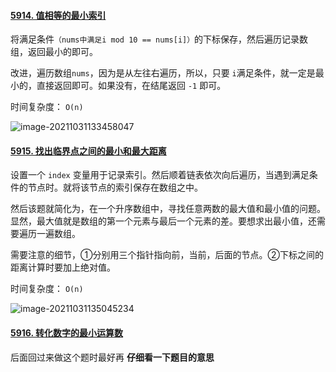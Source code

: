 #### [5914. 值相等的最小索引](https://leetcode-cn.com/problems/smallest-index-with-equal-value/)

将满足条件`（nums中满足i mod 10 == nums[i]）`的下标保存，然后遍历记录数组，返回最小的即可。

改进，遍历数组`nums`，因为是从左往右遍历，所以，只要 `i`满足条件，就一定是最小的，直接返回即可。如果没有，在结尾返回 `-1` 即可。

时间复杂度： `O(n)`

![image-20211031133458047](C:\Users\98708\AppData\Roaming\Typora\typora-user-images\image-20211031133458047.png)



#### [5915. 找出临界点之间的最小和最大距离](https://leetcode-cn.com/problems/find-the-minimum-and-maximum-number-of-nodes-between-critical-points/)

设置一个 `index` 变量用于记录索引。然后顺着链表依次向后遍历，当遇到满足条件的节点时。就将该节点的索引保存在数组之中。

然后该题就简化为，在一个升序数组中，寻找任意两数的最大值和最小值的问题。显然，最大值就是数组的第一个元素与最后一个元素的差。要想求出最小值，还需要遍历一遍数组。

需要注意的细节，①分别用三个指针指向前，当前，后面的节点。②下标之间的距离计算时要加上绝对值。

时间复杂度： `O(n)`

![image-20211031135045234](C:\Users\98708\AppData\Roaming\Typora\typora-user-images\image-20211031135045234.png)



#### [5916. 转化数字的最小运算数](https://leetcode-cn.com/problems/minimum-operations-to-convert-number/)

后面回过来做这个题时最好再 **仔细看一下题目的意思**

